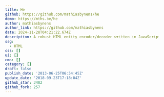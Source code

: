 ```yaml
---
title: He
github: https://github.com/mathiasbynens/he
demo: https://mths.be/he
author: mathiasbynens
author_link: https://github.com/mathiasbynens
date: 2024-11-28T04:21:22.674Z
description: A robust HTML entity encoder/decoder written in JavaScript.
ssg:
  - HTML
css: []
ui: []
cms: []
category: []
draft: false
publish_date: '2013-06-25T06:54:45Z'
update_date: '2018-09-23T17:18:04Z'
github_star: 3482
github_fork: 257
---
```

